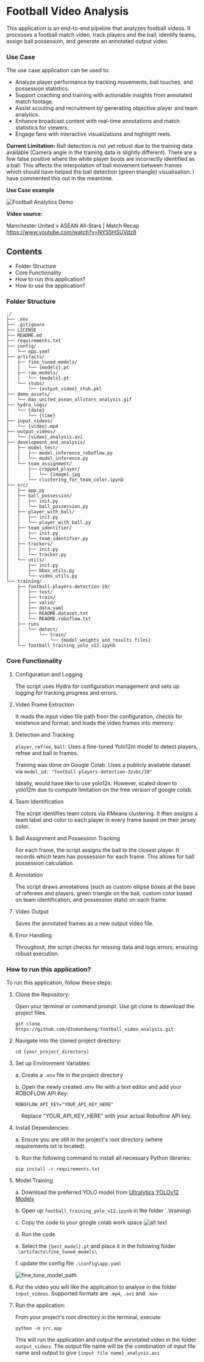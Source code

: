 # Football Video Analysis

This application is an end-to-end pipeline that analyzes football videos. It processes a football match video, track players and the ball, identify teams, assign ball possession, and generate an annotated output video.

### Use Case

The use case application can be used to:
- Analyze player performance by tracking movements, ball touches, and possession statistics.
- Support coaching and training with actionable insights from annotated match footage.
- Assist scouting and recruitment by generating objective player and team analytics.
- Enhance broadcast content with real-time annotations and match statistics for viewers.
- Engage fans with interactive visualizations and highlight reels.

**Current Limitation:** Ball detection is not yet robust due to the training data available (Camera angle in the training data is slightly different). There are a few false positive where the white player boots are incorrectly identified as a ball. This affects the interpolation of ball movement between frames which should have helped the ball detection (green triangle) visualisation. I have commented this out in the meantime.

**Use Case example**

![Football Analytics Demo](demo_assets/man_united_asean_allstars_analysis.gif)

**Video source:**

Manchester United v ASEAN All-Stars | Match Recap
https://www.youtube.com/watch?v=NYS5HSUVdz8

## Contents
- Folder Structure
- Core Functionality
- How to run this application?
- How to use the application?

### Folder Structure
```
./
├── .env
├── .gitignore
├── LICENSE
├── README.md
├── requirements.txt
├── config/
│   └── app.yaml
├── artifacts/
│   ├── fine_tuned_models/
│   │   └── {models}.pt
│   ├── raw_models/
│   │   └── {models}.pt
│   └── stubs/
│       └── {output_video}_stub.pkl
├── demo_assets/
│   └── man_united_asean_allstars_analysis.gif
├── hydra_logs/
│   └── {date}
│       └── {time}
├── input_videos/
│   └── {video}.mp4
├── output_videos/
│   └── {video}_analysis.avi
├── development_and_analysis/
│   ├── model_test/
│   │   ├── model_inference_roboflow.py
│   │   └── model_inference.py
│   └── team_assignment/
│       ├── cropped_player/
│       │   └── {image}.jpg
│       └── clustering_for_team_color.ipynb
├── src/
│   ├── app.py
│   ├── ball_possession/
│   │   ├── init.py
│   │   └── ball_possession.py
│   ├── player_with_ball/
│   │   ├── init.py
│   │   └── player_with_ball.py
│   ├── team_identifier/
│   │   ├── init.py
│   │   └── team_identifier.py
│   ├── trackers/
│   │   ├── init.py
│   │   └── tracker.py
│   └── utils/
│       ├── init.py
│       ├── bbox_utils.py
│       └── video_utils.py
└── training/
    ├── football-players-detection-19/
    │   ├── test/
    │   ├── train/
    │   ├── valid/
    │   ├── data.yaml
    │   ├── README.dataset.txt
    │   └── README.roboflow.txt
    ├── runs
    │   └── detect/
    │       └── train/
    │           └── {model_weights_and_results files}
    └── football_training_yolo_v12.ipynb
```
### Core Functionality

1. Configuration and Logging

    The script uses Hydra for configuration management and sets up logging for tracking progress and errors.

2. Video Frame Extraction

    It reads the input video file path from the configuration, checks for existence and format, and loads the video frames into memory.

3. Detection and Tracking

    `player`, `refree`, `ball`: Uses a fine-tuned Yolo12m model to detect players, refree and ball in frames.

    Training was done on Google Colab. Uses a publicly available dataset via  `model_id: "football-players-detection-3zvbc/19"`

    Ideally, would have like to use yolo12x. However, scaled down to yolo12m due to compute limitation on the free version of google colab.

4. Team Identification

    The script identifies team colors via KMeans clustering. It then assigns a team label and color to each player in every frame based on their jersey color.

5. Ball Assignment and Possession Tracking

    For each frame, the script assigns the ball to the closest player. It records which team has possession for each frame. This allows for ball possession calculation.

6. Annotation

    The script draws annotations (such as custom ellipse boxes at the base of referees and players, green triangle on the ball, custom color based on team identification, and possession stats) on each frame.

7. Video Output

    Saves the annotated frames as a new output video file.

8. Error Handling

    Throughout, the script checks for missing data and logs errors, ensuring robust execution.

### How to run this application?

To run this application, follow these steps:

1. Clone the Repository:

    Open your terminal or command prompt.
    Use git clone to download the project files.

    ```
    git clone https://github.com/d3smondwong/football_video_analysis.git
    ```
2. Navigate into the cloned project directory:

    ```
    cd [your_project_directory]
    ```
3. Set up Environment Variables:

    a. Create a `.env` file in the project directory

    b. Open the newly created .env file with a text editor and add your     ROBOFLOW API Key:

    ```
    ROBOFLOW_API_KEY="YOUR_API_KEY_HERE"
    ```
    &nbsp;&nbsp;&nbsp;&nbsp;Replace "YOUR_API_KEY_HERE" with your actual Roboflow API key.

4. Install Dependencies:

    a. Ensure you are still in the project's root directory (where requirements.txt is located).

    b. Run the following command to install all necessary Python libraries:

    ```
    pip install -r requirements.txt
    ```
5. Model Training

    a. Download the preferred YOLO model from [Ultralytics YOLOv12 Models](https://docs.ultralytics.com/models/yolo12/#performance-metrics)

    b. Open up `football_training_yolo_v12.ipynb` in the folder `.\training\

    c. Copy the code to your google colab work space ![alt text](demo_assets/fine_tune_yolo_model.png)

    d. Run the code

    e. Select the `{best_model}.pt` and place it in the following folder `.\artifacts\fine_tuned_models\`

    f. update the config file `.\config\app.yaml`

    ![fine_tune_model_path](demo_assets/fine_tune_model_path.png)

5. Put the video you will like the application to analyse in the folder `input_videos`. Supported formats are `.mp4`, `.avi` and `.mov`

6. Run the application:

    From your project's root directory in the terminal, execute:

    ```
    python -m src.app

    ```
    This will run the application and output the annotated video in the folder `output_videos`. The output file name will be the combination of input file name and output to give `{input file name}_analysis.avi`